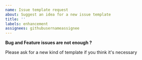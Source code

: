 ```yaml
---
name: Issue template request
about: Suggest an idea for a new issue template
title: ''
labels: enhancement
assignees: githubusernameassignee
---
```


**Bug and Feature issues are not enough ?**

Please ask for a new kind of template if you think it's necessary
